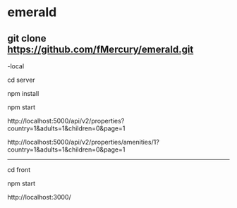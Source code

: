 # emerald

git clone https://github.com/fMercury/emerald.git
---------------------------
-local

cd server

npm install 

npm start

http://localhost:5000/api/v2/properties?country=1&adults=1&children=0&page=1

http://localhost:5000/api/v2/properties/amenities/1?country=1&adults=1&children=0&page=1


---------------------------

cd front

npm start

http://localhost:3000/
